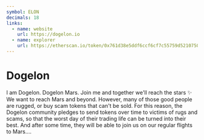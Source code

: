 ```yaml
---
symbol: ELON
decimals: 18
links:
  - name: website
    url: https://dogelon.io
  - name: explorer
    url: https://etherscan.io/token/0x761d38e5ddf6ccf6cf7c55759d5210750b5d60f3
---
```


# Dogelon

I am Dogelon. Dogelon Mars. Join me and together we'll reach the stars ✨ We want to reach Mars and beyond. However, many of those good people are rugged, or buy scam tokens that can't be sold. For this reason, the Dogelon community pledges to send tokens over time to victims of rugs and scams, so that the worst day of their trading life can be turned into their best. And after some time, they will be able to join us on our regular flights to Mars....
